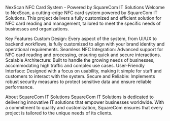 NexScan NFC Card System - Powered by SquareCom IT Solutions
Welcome to NexScan, a cutting-edge NFC card system powered by SquareCom IT Solutions. This project delivers a fully customized and efficient solution for NFC card reading and management, tailored to meet the specific needs of businesses and organizations.

Key Features
Custom Design: Every aspect of the system, from UI/UX to backend workflows, is fully customized to align with your brand identity and operational requirements.
Seamless NFC Integration: Advanced support for NFC card reading and processing, ensuring quick and secure interactions.
Scalable Architecture: Built to handle the growing needs of businesses, accommodating high traffic and complex use cases.
User-Friendly Interface: Designed with a focus on usability, making it simple for staff and customers to interact with the system.
Secure and Reliable: Implements robust security measures to protect sensitive data and ensure reliable performance.

About SquareCom IT Solutions
SquareCom IT Solutions is dedicated to delivering innovative IT solutions that empower businesses worldwide. With a commitment to quality and customization, SquareCom ensures that every project is tailored to the unique needs of its clients.

